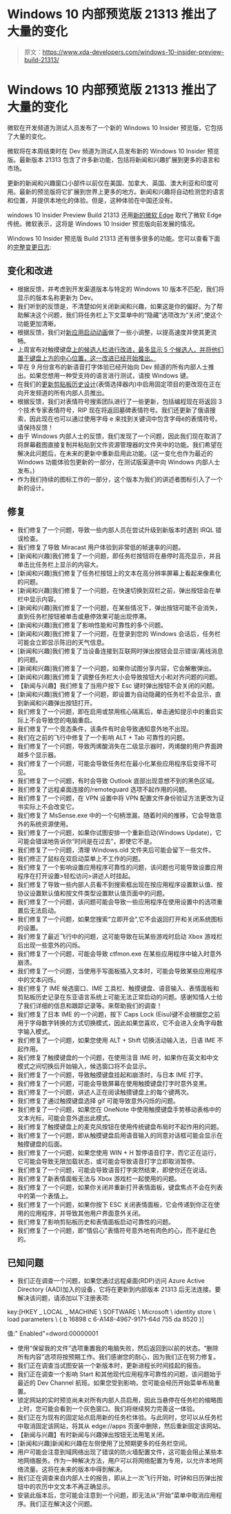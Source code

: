 # Windows 10 内部预览版 21313 推出了大量的变化

> 原文：<https://www.xda-developers.com/windows-10-insider-preview-build-21313/>

# Windows 10 内部预览版 21313 推出了大量的变化

微软在开发频道为测试人员发布了一个新的 Windows 10 Insider 预览版，它包括了大量的变化。

微软将在本周结束时在 Dev 频道为测试人员发布新的 Windows 10 Insider 预览版。最新版本 21313 包含了许多新功能，包括将新闻和兴趣扩展到更多的语言和市场。

更新的新闻和兴趣窗口小部件以前仅在美国、加拿大、英国、澳大利亚和印度可用。最新的预览版将它扩展到世界上更多的地方。新闻和兴趣将自动检测您的语言和位置，并提供本地化的体验。但是，这种体验在中国还没有。

windows 10 Insider Preview Build 21313 还用[新的微软 Edge](https://www.xda-developers.com/microsoft-edge-themes-password-generator-features/) 取代了微软 Edge 传统。微软表示，这将是 Windows 10 Insider 预览版向前发展的情况。

Windows 10 Insider 预览版 Build 21313 还有很多很多的功能。您可以查看下面的[完整变更日志](https://blogs.windows.com/windows-insider/2021/02/12/announcing-windows-10-insider-preview-build-21313/):

## **变化和改进**

*   根据反馈，并考虑到开发渠道版本与特定的 Windows 10 版本不匹配，我们将显示的版本名称更新为 Dev。
*   我们听到的反馈是，不清楚如何关闭新闻和兴趣，如果这是你的偏好。为了帮助解决这个问题，我们将任务栏上下文菜单中的“隐藏”选项改为“关闭”,使这个功能更加清晰。
*   根据反馈，我们对[新应用启动动画](http://aka.ms/wip21277)做了一些小调整，以提高速度并使其更流畅。
*   上周宣布对触摸键盘[上的候选人栏进行改进，最多显示 5 个候选人，并将他们置于键盘上方的中心位置，这一改进已经开始推出。](https://blogs.windows.com/windows-insider/2021/01/27/announcing-windows-10-insider-preview-build-21301/)
*   早在 9 月份宣布的新语音打字体验已经开始向 Dev 频道的所有内部人士推出。如果您想用一种受支持的语言进行测试，请按 Windows 键。
*   在我们的[更新剪贴板历史设计](https://blogs.windows.com/windows-insider/2020/09/02/announcing-windows-10-insider-preview-build-20206/)(表情选择器内)中启用固定项目的更改现在正在向开发频道的所有内部人员推出。
*   根据反馈，我们对表情符号搜索团队进行了一些更新，包括编程现在将返回 3 个技术专家表情符号，RIP 现在将返回墓碑表情符号。我们还更新了俄语搜索，因此现在也可以通过使用字母 e 来找到关键词中包含字母ё的表情符号。请保持反馈！
*   由于 Windows 内部人士的反馈，我们发现了一个问题，因此我们现在取消了将屏幕截图直接复制并粘贴到文件资源管理器的文件夹中的功能。我们希望在解决此问题后，在未来的更新中重新启用此功能。(这一变化也作为最近的 Windows 功能体验包更新的一部分，在测试版渠道中向 Windows 内部人士发布。)
*   作为我们持续的图标工作的一部分，这个版本为我们的讲述者图标引入了一个新的设计。

## **修复**

*   我们修复了一个问题，导致一些内部人员在尝试升级到新版本时遇到 IRQL 错误检查。
*   我们修复了导致 Miracast 用户体验到非常低的帧速率的问题。
*   [新闻和兴趣]我们修复了一个问题，即任务栏按钮将在悬停时高亮显示，并且单击比任务栏上显示的内容大。
*   [新闻和兴趣]我们修复了任务栏按钮上的文本在高分辨率屏幕上看起来像素化的问题。
*   [新闻和兴趣]我们修复了一个问题，在快速切换到双栏之前，弹出按钮会在单栏中显示内容。
*   [新闻和兴趣]我们修复了一个问题，在某些情况下，弹出按钮可能不会消失，直到任务栏按钮被单击或悬停效果可能出现停滞。
*   [新闻和兴趣]我们修复了影响性能和可靠性的多个问题。
*   [新闻和兴趣]我们修复了一个问题，在登录到您的 Windows 会话后，任务栏可能会立即显示陈旧的天气信息。
*   [新闻和兴趣]我们修复了当设备连接到互联网时弹出按钮会显示错误/离线消息的问题。
*   [新闻和兴趣]我们修复了一个问题，如果你试图分享内容，它会解散弹出。
*   [新闻和兴趣]我们修复了调整任务栏大小会导致按钮大小和对齐问题的问题。
*   【新闻与兴趣】我们修复了当用户按下 Esc 键时弹出按钮不会关闭的问题。
*   [新闻和兴趣]我们修复了一个问题，即设置为自动隐藏的任务栏不会显示，直到新闻和兴趣弹出按钮打开。
*   我们修复了一个问题，即在启用或禁用核心隔离后，单击通知提示中的重启实际上不会导致您的电脑重启。
*   我们修复了一个竞态条件，该条件有时会导致通知意外地不出现。
*   我们在之前的飞行中修复了一个影响 ALT + Tab 可靠性的问题。
*   我们修复了一个问题，导致丙烯酸消失在二级显示器时，丙烯酸的用户界面跨越多个显示器。
*   我们修复了一个问题，可能会导致任务栏在最小化某些应用程序后变得不可见。
*   我们修复了一个问题，有时会导致 Outlook 底部出现意想不到的黑色区域。
*   我们修复了远程桌面连接的/remoteguard 选项不起作用的问题。
*   我们修复了一个问题，在 VPN 设置中将 VPN 配置文件身份验证方法更改为证书实际上不会改变它。
*   我们修复了 MsSense.exe 中的一个句柄泄漏，随着时间的推移，它会导致意外的系统资源使用。
*   我们修复了一个问题，如果你试图安排一个重新启动(Windows Update)，它可能会错误地告诉你“时间是在过去”，即使它不是。
*   我们修复了一个问题，清理 Windows.old 文件夹后可能会留下一些文件。
*   我们修正了鼠标在双启动菜单上不工作的问题。
*   我们修复了一个影响设置应用程序可靠性的问题，该问题也可能导致设置应用程序在打开设置>轻松访问>讲述人时挂起。
*   我们修复了导致一些内部人员看不到搜索框出现在按应用程序设置默认值、按协议设置默认值和按文件类型设置默认值页面中的问题。
*   我们修复了一个问题，该问题可能会导致一些应用程序在使用设置中的选项重置后无法启动。
*   我们修复了一个问题，如果您搜索“立即开会”,它不会返回打开和关闭系统图标的设置。
*   我们修复了最近飞行中的问题，这可能导致在玩某些游戏时启动 Xbox 游戏栏后出现一些意外的闪烁。
*   我们修复了一个问题，可能会导致 ctfmon.exe 在某些应用程序中输入时意外崩溃。
*   我们修复了一个问题，当使用手写面板插入文本时，可能会导致某些应用程序中的文本闪烁。
*   我们修复了 IME 候选窗口、IME 工具栏、触摸键盘、语音输入、表情面板和剪贴板历史记录在东亚语言系统上可能无法正常启动的问题。感谢知情人士给了我们详细的信息和跟踪记录等。来帮助我们的调查！
*   我们修复了日本 IME 的一个问题，按下 Caps Lock (Eisu)键不会根据您之前用于字母数字转换的方式切换模式，因此如果您喜欢，它不会进入全角字母数字输入模式。
*   我们修复了一个问题，如果您使用 ALT + Shift 切换活动输入法，日语 IME 不起作用。
*   我们修复了触摸键盘的一个问题，在使用注音 IME 时，如果你在英文和中文模式之间切换后开始输入，候选窗口将不会显示。
*   我们修复了一个问题，导致触摸键盘挂起和崩溃时，与日本 IME 打字。
*   我们修复了一个问题，可能会导致屏幕在使用触摸键盘打字时意外变黑。
*   我们修复了一个问题，讲述人正在阅读触摸键盘上的每个键两次。
*   我们修复了通过触摸键盘选择 gif 可能导致意外闪烁的问题。
*   我们修复了一个问题，如果您在 OneNote 中使用触摸键盘手势移动表格中的文本光标，可能会意外退出此模式。
*   我们修复了触摸键盘上的麦克风按钮在使用传统键盘布局时不起作用的问题。
*   我们修复了一个问题，即从触摸键盘启用语音输入的同意对话框可能会显示在触摸键盘的后面。
*   我们修复了一个问题，如果您使用 WIN + H 暂停语音打字，而它正在运行，它可能会导致无限加载状态，或可能会导致语音打字立即取消暂停。
*   我们修复了一个问题，可能会导致语音打字突然结束，即使你还在说话。
*   我们修复了新表情面板无法与 Xbox 游戏栏一起使用的问题。
*   我们修复了一个问题，如果你关闭并重新打开表情面板，键盘焦点不会在列表中的第一个表情上。
*   我们修复了一个问题，如果你按下 ESC 关闭表情面板，它会传递到你正在使用的应用程序，并导致其他用户界面意外关闭。
*   我们修复了影响剪贴板历史和表情面板启动可靠性的问题。
*   我们修复了一个问题，即“情侣心”表情符号意外地有肉色的心，而不是红色的。

## **已知问题**

*   我们正在调查一个问题，如果您通过远程桌面(RDP)访问 Azure Active Directory (AAD)加入的设备，它将在更新到内部版本 21313 后无法连接。要解决该问题，请添加以下注册表项:

key:[HKEY _ LOCAL _ MACHINE \ SOFTWARE \ Microsoft \ identity store \ load parameters \ { b 16898 c 6-A148-4967-9171-64d 755 da 8520 }]

值:" Enabled"=dword:00000001

*   使用“保留我的文件”选项重置我的电脑失败，然后返回到以前的状态。“删除所有内容”选项将按预期工作。我们感谢您的耐心，因为我们正在努力修复。
*   我们正在调查当试图安装一个新版本时，更新进程长时间挂起的报告。
*   我们正在调查一个影响 Start 和其他现代应用程序可靠性的问题，该问题始于最近的 Dev Channel 航班。如果您受到影响，您可能会经历开始菜单布局重置。
*   锁定网站的实时预览尚未对所有内部人员启用，因此当悬停在任务栏的缩略图上时，您可能会看到一个灰色窗口。我们将继续努力完善这一体验。
*   我们正在为现有的固定站点启用新的任务栏体验。与此同时，您可以从任务栏中取消固定该网站，将其从 edge://apps 页面中删除，然后重新固定该网站。
*   【新闻与兴趣】有时新闻与兴趣弹出按钮无法用笔关闭。
*   [新闻和兴趣]新闻和兴趣在左侧使用了比预期更多的任务栏空间。
*   用户可能会注意到域网络出现了错误的防火墙配置文件，这可能会阻止某些本地网络服务。作为一种解决方法，用户可以将网络配置为专用，以允许本地网络流量。这将在未来的版本中得到解决。
*   我们正在调查来自内部人士的报告，即从上一次飞行开始，时钟和日历弹出按钮中的农历中文文本不再正确显示。
*   安装此版本后，您可能会注意到一个问题，即无法从“开始”菜单中取消应用程序。我们正在解决这个问题。